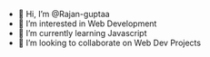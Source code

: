- 👋 Hi, I’m @Rajan-guptaa
- 👀 I’m interested in Web Development
- 🌱 I’m currently learning Javascript
- 💞️ I’m looking to collaborate on Web Dev Projects
<!--- 📫 How to reach me ... --->

<!---
Rajan-guptaa/Rajan-guptaa is a ✨ special ✨ repository because its `README.md` (this file) appears on your GitHub profile.
You can click the Preview link to take a look at your changes.
--->
